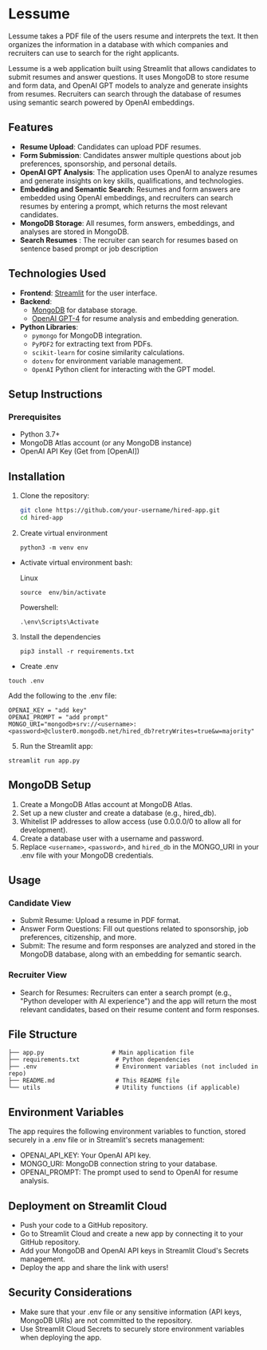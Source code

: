 # Lessume

Lessume takes a PDF file of the users resume and interprets the text. It then organizes the information in a database with which companies and recruiters can use to search for the right applicants.

Lessume is a web application built using Streamlit that allows candidates to submit resumes and answer questions. It uses MongoDB to store resume and form data, and OpenAI GPT models to analyze and generate insights from resumes. 
Recruiters can search through the database of resumes using semantic search powered by OpenAI embeddings.

## Features

- **Resume Upload**: Candidates can upload PDF resumes.
- **Form Submission**: Candidates answer multiple questions about job preferences, sponsorship, and personal details.
- **OpenAI GPT Analysis**: The application uses OpenAI to analyze resumes and generate insights on key skills, qualifications, and technologies.
- **Embedding and Semantic Search**: Resumes and form answers are embedded using OpenAI embeddings, and recruiters can search resumes by entering a prompt, which returns the most relevant candidates.
- **MongoDB Storage**: All resumes, form answers, embeddings, and analyses are stored in MongoDB.
- **Search Resumes** : The recruiter can search for resumes based on sentence based prompt or job description

## Technologies Used

- **Frontend**: [Streamlit](https://streamlit.io/) for the user interface.
- **Backend**: 
  - [MongoDB](https://www.mongodb.com/) for database storage.
  - [OpenAI GPT-4](https://openai.com/) for resume analysis and embedding generation.
- **Python Libraries**:
  - `pymongo` for MongoDB integration.
  - `PyPDF2` for extracting text from PDFs.
  - `scikit-learn` for cosine similarity calculations.
  - `dotenv` for environment variable management.
  - `OpenAI` Python client for interacting with the GPT model.

## Setup Instructions

### Prerequisites

- Python 3.7+
- MongoDB Atlas account (or any MongoDB instance)
- OpenAI API Key (Get from [OpenAI])

## Installation
1. Clone the repository:
   ```bash
   git clone https://github.com/your-username/hired-app.git
   cd hired-app

2. Create virtual environment
    ```
    python3 -m venv env
    ```
- Activate virtual environment
  bash:
  
  Linux
  ```
  source  env/bin/activate
  ```

  Powershell:

  ```
  .\env\Scripts\Activate
  ```

3. Install the dependencies

    ```
    pip3 install -r requirements.txt
    ```

  - Create .env

  ```
  touch .env
  ```
  Add the following to the .env file:
  ```
  OPENAI_KEY = "add key"
  OPENAI_PROMPT = "add prompt"
  MONGO_URI="mongodb+srv://<username>:<password>@cluster0.mongodb.net/hired_db?retryWrites=true&w=majority"
  ```

5. Run the Streamlit app:
  ```
  streamlit run app.py
  ```

## MongoDB Setup

  1. Create a MongoDB Atlas account at MongoDB Atlas.
  2.  Set up a new cluster and create a database (e.g., hired_db).
  3.  Whitelist IP addresses to allow access (use 0.0.0.0/0 to allow all for development).
  4.  Create a database user with a username and password.
  5.  Replace `<username>`, `<password>`, and `hired_db` in the MONGO_URI in your .env file with your MongoDB credentials.

## Usage
### Candidate View

  - Submit Resume: Upload a resume in PDF format.
  - Answer Form Questions: Fill out questions related to sponsorship, job preferences, citizenship, and more.
  - Submit: The resume and form responses are analyzed and stored in the MongoDB database, along with an embedding for semantic search.

### Recruiter View
 
  - Search for Resumes: Recruiters can enter a search prompt (e.g., "Python developer with AI experience") and the app will return the most relevant candidates, based on their resume content and form responses.

## File Structure
```
├── app.py                   # Main application file
├── requirements.txt          # Python dependencies
├── .env                      # Environment variables (not included in repo)
├── README.md                 # This README file
└── utils                     # Utility functions (if applicable)
```

## Environment Variables

The app requires the following environment variables to function, stored securely in a .env file or in Streamlit's secrets management:

  - OPENAI_API_KEY: Your OpenAI API key.
  - MONGO_URI: MongoDB connection string to your database.
  - OPENAI_PROMPT: The prompt used to send to OpenAI for resume analysis.

## Deployment on Streamlit Cloud

  - Push your code to a GitHub repository.
  - Go to Streamlit Cloud and create a new app by connecting it to your GitHub repository.
  - Add your MongoDB and OpenAI API keys in Streamlit Cloud's Secrets management.
  - Deploy the app and share the link with users!

## Security Considerations

  - Make sure that your .env file or any sensitive information (API keys, MongoDB URIs) are not committed to the repository.
  - Use Streamlit Cloud Secrets to securely store environment variables when deploying the app.